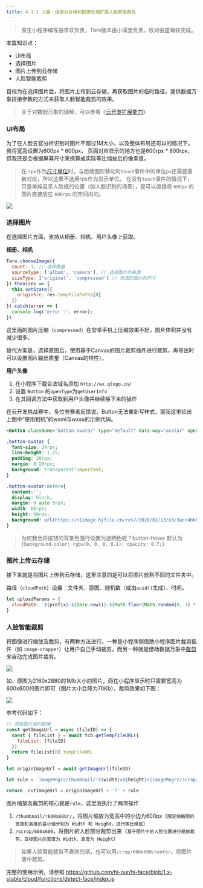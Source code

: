 ```yaml
---
title: 4.1.1 上篇：借助云存储和图像处理扩展人脸智能裁剪
---
```


> 原生小程序编写由李欢负责，Taro版本由小溪里负责，校对由盛瀚钦完成。

本篇知识点：
* UI布局
* 选择图片
* 图片上传到云存储
* 人脸智能裁剪


目标为在选择图片后，将图片上传到云存储，再获取图片的临时路径，提供数据万象拼接参数的方式来获取人脸智能裁剪的效果。

> 关于对数据万象的理解，可以参看《[云开发扩展能力](../3-knowledge-preparation/5-image-extension-introduction.md)》

### UI布局

为了在人脸五官分析识别时图片不超过1M大小，以及整体布局还可以的情况下，我将宽高设置为600px * 600px，
页面对应显示的地方也是600rpx * 600rpx，但我还是会根据屏幕尺寸来换算成实际等比缩放后的像素值。
> 在 `rpx`作为[尺寸单位](https://developers.weixin.qq.com/miniprogram/dev/framework/view/wxss.html#%E5%B0%BA%E5%AF%B8%E5%8D%95%E4%BD%8D)时，与后续图形移动时`touch`事件中的单位`px`还需要重新对应，所以这里不选用rpx作为显示单位。
> 在没有`touch`事件的情况下，只是单纯显示人脸框的位置（如人脸识别的场景），是可以直接将 `600px` 的图片直接放在 `600rpx` 的空间内的。

![](https://n1image.hjfile.cn/res7/2020/05/05/05908e268c8d2dba8c46ef15a0e9cb13.png)

### 选择图片
在选择图片方面，支持从相册、相机、用户头像上获取。

**相册、相机**

```js
Taro.chooseImage({
  count: 1, // 选择数量
  sourceType: ['album', 'camera'], // 选择图片的来源
  sizeType: ['original', 'compressed'] // 所选的图片的尺寸
}).then(res => {
  this.setState({
    originSrc: res.tempFilePaths[0]
  })
}).catch(error => {
  console.log('error :', error);
})
```

这里面的图片压缩（`compressed`）在安卓手机上压缩效果不好，图片体积并没有减少很多。

替代方案是，选择原图后，使用基于Canvas的图片裁剪插件进行裁剪，再导出时可以设置图片输出质量（Canvas的特性）。

**用户头像**

1. 在小程序下载合法域名添加 `http://wx.qlogo.cn/`
2. 设置 `Button` 的`openType`为`getUserInfo`
3. 在其回调方法中获取到用户头像并继续接下来的操作

在云开发挑战赛中，多位参赛者反馈说，Button无法重新写样式，那我这里给出上图中“使用相机”的wxml与wxss的示例代码。

```html
<Button className="button-avatar" type="default" data-way="avatar" openType="getUserInfo" onGetUserInfo={this.onGetUserInfo}>使用头像</Button>
```

```css
.button-avatar {
  font-size: 24rpx;
  line-height: 1.25;
  padding: 20rpx;
  margin: 0 20rpx;
  background: transparent!important;
}

.button-avatar:before{
  content:'';
  display: block;
  margin: 0 auto 6rpx;
  width: 60rpx;
  height: 60rpx;
  background: url(https://n1image.hjfile.cn/res7/2020/02/13/e3c3acc4b66e3715eb59ebc9625527bf.png) no-repeat center/contain
}
```

> 为何我会将按钮的背景色强行设置为透明色呢？button-hover 默认为`{background-color: rgba(0, 0, 0, 0.1); opacity: 0.7;}`



### 图片上传云存储
接下来就是将图片上传到云存储，这里注意的是可以将图片放到不同的文件夹中。

路径（`cloudPath`）设置：文件夹、原图、随机数（或由`uuid()`生成）、时间。

```js
let uploadParams = {
  cloudPath: `${prefix}-${Date.now()}-${Math.floor(Math.random(0, 1) * 10000000)}.jpg`, // 随机图片名
}
```

### 人脸智能裁剪

将图像进行缩放及裁剪，有两种方法进行。一种是小程序侧借助小程序图片裁剪插件（如 `image-cropper`）让用户自己手动裁剪，而另一种就是借助数据万象中[裁剪](https://cloud.tencent.com/document/product/460/36541)来自动完成图片裁剪。

![](https://n1image.hjfile.cn/res7/2020/05/05/9f3de946789523a606250ad086b69770.jpg)

如，原图为2160x2880的1Mb大小的图片，而在小程序显示时只需要宽高为600x600的图片即可（图片大小会降为70Kb）。裁剪效果如下图：

![](https://n1image.hjfile.cn/res7/2020/04/12/56ed9b6e34415129deefc3ba6463c865.jpg)

参考代码如下：

```js
// 获取图片临时链接
const getImageUrl = async (fileID) => {
  const { fileList } = await tcb.getTempFileURL({
    fileList: [fileID]
  })
  return fileList[0].tempFileURL
}

let originImageUrl = await getImageUrl(fileID)

let rule = `imageMogr2/thumbnail/!${width}x${height}r|imageMogr2/scrop/${width}x${height}/`

return  cutImageUrl = originImageUrl + '?' + rule
```

图片缩放及裁剪的核心就是`rule`，这里我执行了两项操作

1. `/thumbnail/!600x600r/`，将图片缩放为宽高中的小边为600px（`限定缩略图的宽度和高度的最小值分别为 Width 和 Height，进行等比缩放`）
2. `/scrop/600x600`，将图片的人脸部分裁剪出来（`基于图片中的人脸位置进行缩放裁剪。目标图片的宽度为 Width、高度为 Height`）

> 如果人脸智能裁剪不奏效的话，也可以用`/crop/600x600/center`，将图片居中裁剪。

完整的使用示例，请参照 https://github.com/hi-our/hi-face/blob/1.x-stable/cloud/functions/detect-face/index.js
